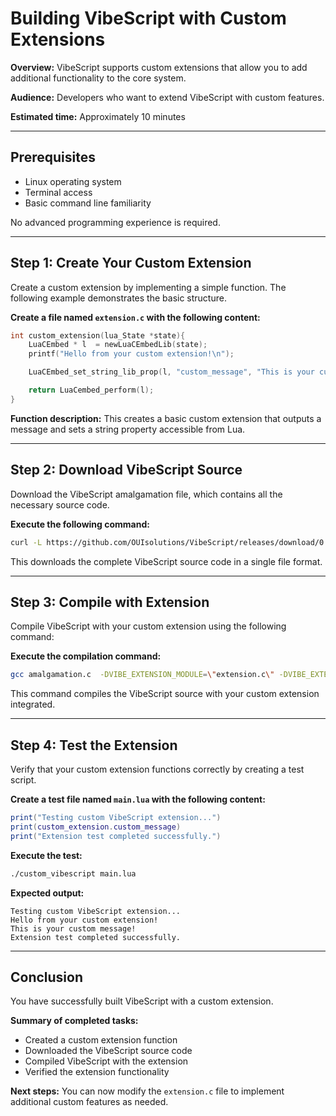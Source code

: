 
# Building VibeScript with Custom Extensions

**Overview:** VibeScript supports custom extensions that allow you to add additional functionality to the core system.

**Audience:** Developers who want to extend VibeScript with custom features.

**Estimated time:** Approximately 10 minutes

---

## Prerequisites

- Linux operating system
- Terminal access
- Basic command line familiarity

No advanced programming experience is required.

---

## Step 1: Create Your Custom Extension

Create a custom extension by implementing a simple function. The following example demonstrates the basic structure.

**Create a file named `extension.c` with the following content:**

```c
int custom_extension(lua_State *state){
    LuaCEmbed * l  = newLuaCEmbedLib(state);
    printf("Hello from your custom extension!\n");

    LuaCEmbed_set_string_lib_prop(l, "custom_message", "This is your custom message!");

    return LuaCembed_perform(l);
}
```

**Function description:** This creates a basic custom extension that outputs a message and sets a string property accessible from Lua.

---

## Step 2: Download VibeScript Source

Download the VibeScript amalgamation file, which contains all the necessary source code.

**Execute the following command:**

```bash
curl -L https://github.com/OUIsolutions/VibeScript/releases/download/0.35.0/amalgamation.c -o amalgamation.c
```

This downloads the complete VibeScript source code in a single file format.

---

## Step 3: Compile with Extension

Compile VibeScript with your custom extension using the following command:

**Execute the compilation command:**

```bash
gcc amalgamation.c  -DVIBE_EXTENSION_MODULE=\"extension.c\" -DVIBE_EXTENSION_FUNC=custom_extension -DVIBE_EXTENSION_LIB_NAME=\"custom_extension\" -o custom_vibescript
```

This command compiles the VibeScript source with your custom extension integrated.

---

## Step 4: Test the Extension

Verify that your custom extension functions correctly by creating a test script.

**Create a test file named `main.lua` with the following content:**

```lua
print("Testing custom VibeScript extension...")
print(custom_extension.custom_message)
print("Extension test completed successfully.")
```

**Execute the test:**

```bash
./custom_vibescript main.lua 
```

**Expected output:**
```
Testing custom VibeScript extension...
Hello from your custom extension!
This is your custom message!
Extension test completed successfully.
```

---

## Conclusion

You have successfully built VibeScript with a custom extension.

**Summary of completed tasks:**
- Created a custom extension function
- Downloaded the VibeScript source code
- Compiled VibeScript with the extension
- Verified the extension functionality

**Next steps:** You can now modify the `extension.c` file to implement additional custom features as needed.